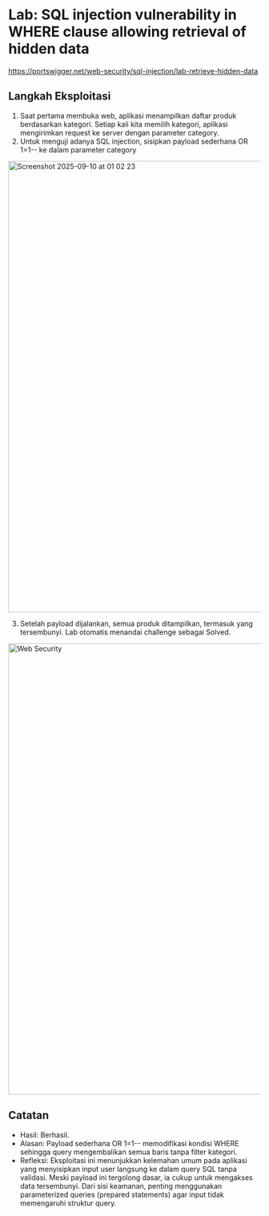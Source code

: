 # Lab: SQL injection vulnerability in WHERE clause allowing retrieval of hidden data
https://portswigger.net/web-security/sql-injection/lab-retrieve-hidden-data

## Langkah Eksploitasi
1. Saat pertama membuka web, aplikasi menampilkan daftar produk berdasarkan kategori. Setiap kali kita memilih kategori, aplikasi mengirimkan request ke server dengan parameter category.
2. Untuk menguji adanya SQL injection, sisipkan payload sederhana OR 1=1-- ke dalam parameter category
<img width="1440" height="900" alt="Screenshot 2025-09-10 at 01 02 23" src="https://github.com/user-attachments/assets/8ce5b085-2794-42fd-a084-a4500b8465bd" />

3. Setelah payload dijalankan, semua produk ditampilkan, termasuk yang tersembunyi. Lab otomatis menandai challenge sebagai Solved.
<img width="1440" height="900" alt="Web Security" src="https://github.com/user-attachments/assets/4de988e0-8421-443f-bb4d-d934c3d7e15a" />

## Catatan
- Hasil: Berhasil.
- Alasan: Payload sederhana OR 1=1-- memodifikasi kondisi WHERE sehingga query mengembalikan semua baris tanpa filter kategori.
- Refleksi: Eksploitasi ini menunjukkan kelemahan umum pada aplikasi yang menyisipkan input user langsung ke dalam query SQL tanpa validasi. Meski payload ini tergolong dasar, ia cukup untuk mengakses data tersembunyi. Dari sisi keamanan, penting menggunakan parameterized queries (prepared statements) agar input tidak memengaruhi struktur query.
